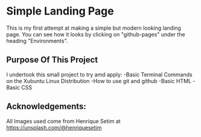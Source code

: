 # Simple Landing Page
This is my first attempt at making a simple but modern looking landing page.
You can see how it looks by clicking on "github-pages" under the heading "Environments".

## Purpose Of This Project
I undertook this small project to try amd apply:
-Basic Terminal Commands on the Xubuntu Linux Distribution
-How to use git and github
-Basic HTML
-Basic CSS

## Acknowledgements: 
All Images used come from Henrique Setim at https://unsplash.com/@henriquesetim